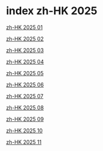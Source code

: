 # index zh-HK 2025

<a href="./01">zh-HK 2025 01</a>

<a href="./02">zh-HK 2025 02</a>

<a href="./03">zh-HK 2025 03</a>

<a href="./04">zh-HK 2025 04</a>

<a href="./05">zh-HK 2025 05</a>

<a href="./06">zh-HK 2025 06</a>

<a href="./07">zh-HK 2025 07</a>

<a href="./08">zh-HK 2025 08</a>

<a href="./09">zh-HK 2025 09</a>

<a href="./10">zh-HK 2025 10</a>

<a href="./11">zh-HK 2025 11</a>
